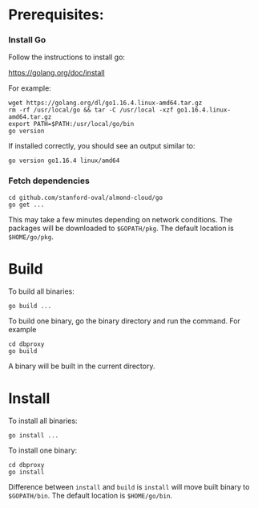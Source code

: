 # Prerequisites:

### Install Go 
Follow the instructions to install go:

https://golang.org/doc/install

For example:
```
wget https://golang.org/dl/go1.16.4.linux-amd64.tar.gz
rm -rf /usr/local/go && tar -C /usr/local -xzf go1.16.4.linux-amd64.tar.gz
export PATH=$PATH:/usr/local/go/bin
go version
```
If installed correctly, you should see an output similar to:

```
go version go1.16.4 linux/amd64

```

### Fetch dependencies

```
cd github.com/stanford-oval/almond-cloud/go
go get ...
```

This may take a few minutes depending on network conditions. The packages will be
downloaded to `$GOPATH/pkg`. The default location is `$HOME/go/pkg`.


# Build

To build all binaries: 

```
go build ...
```

To build one binary, go the binary directory and run the command.
For example

```
cd dbproxy
go build
```

A binary will be built in the current directory.

# Install
To install all binaries:

```
go install ...
```

To install one binary:
```
cd dbproxy
go install
```

Difference between `install` and `build` is `install` will move built binary to `$GOPATH/bin`. The default location is `$HOME/go/bin`.
